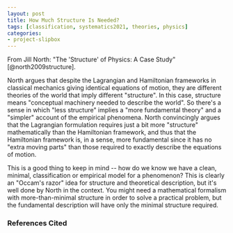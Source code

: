```yaml
---
layout: post
title: How Much Structure Is Needed?
tags: [classification, systematics2021, theories, physics]
categories: 
- project-slipbox
---
```


From Jill North:  "The 'Structure' of Physics:  A Case Study" [@north2009structure].

North argues that despite the Lagrangian and Hamiltonian frameworks in classical mechanics giving identical equations of motion, they are different theories of the world that imply different "structure".  In this case, structure means "conceptual machinery needed to describe the world".  So there's a sense in which "less structure" implies a "more fundamental theory" and a "simpler" account of the empirical phenomena.  North convincingly argues that the Lagrangian formulation requires just a bit more "structure" mathematically than the Hamiltonian framework, and thus that the Hamiltonian framework is, in a sense, more fundamental since it has no "extra moving parts" than those required to exactly describe the equations of motion.  

This is a good thing to keep in mind -- how do we know we have a clean, minimal, classification or empirical model for a phenomenon?  This is clearly an "Occam's razor" idea for structure and theoretical description, but it's well done by North in the context.  You might need a mathematical formalism with more-than-minimal structure in order to solve a practical problem, but the fundamental description will have only the minimal structure required.  

### References Cited ###

